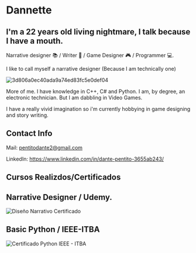 # Dannette 

## I'm a 22 years old living nightmare, I talk because I have a mouth. 
Narrative designer 📚 / Writer 📖 / Game Designer 🎮 / Programmer 💻.

I like to call myself a narrative designer (Because I am technically one) 

![3d806a0ec40ada9a74ed83fc5e0def04](https://user-images.githubusercontent.com/63015968/217115937-74e95241-6035-4017-a4af-2ae9389cb1e2.jpg)

More of me. I have knowledge in C++, C# and Python. I am, by degree, an electronic technician. But I am dabbling in Video Games.

I have a really vivid imagination so i'm currently hobbying in game designing and story writing.

## Contact Info

Mail: pentitodante2@gmail.com

LinkedIn: https://www.linkedin.com/in/dante-pentito-3655ab243/

## Cursos Realizdos/Certificados
## Narrative Designer / Udemy.
![Diseño Narrativo Certificado](https://github.com/Undateable/Undateable/assets/63015968/2e59bac4-d1f2-4579-8093-301cb0d0bc14)
## Basic Python / IEEE-ITBA
 ![Certificado Python IEEE - ITBA](https://github.com/Undateable/Undateable/assets/63015968/346907ae-fbe4-4d16-beb8-fd20e041ccd3)

